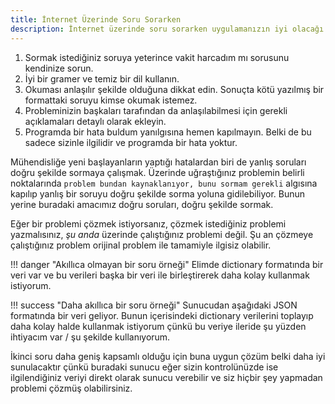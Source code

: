 ```yaml
---
title: İnternet Üzerinde Soru Sorarken
description: İnternet üzerinde soru sorarken uygulamanızın iyi olacağı noktalar.
---
```


1. Sormak istediğiniz soruya yeterince vakit harcadım mı sorusunu kendinize sorun.
2. İyi bir gramer ve temiz bir dil kullanın.
3. Okuması anlaşılır şekilde olduğuna dikkat edin. Sonuçta kötü yazılmış bir formattaki soruyu kimse
  okumak istemez.
4. Probleminizin başkaları tarafından da anlaşılabilmesi için gerekli açıklamaları detaylı olarak
   ekleyin.
5. Programda bir hata buldum yanılgısına hemen kapılmayın. Belki de bu sadece sizinle ilgilidir ve
  programda bir hata yoktur.

Mühendisliğe yeni başlayanların yaptığı hatalardan biri de yanlış soruları doğru şekilde sormaya
çalışmak. Üzerinde uğraştığınız problemin belirli noktalarında `problem bundan kaynaklanıyor, bunu
sormam gerekli` algısına kapılıp yanlış bir soruyu doğru şekilde sorma yoluna gidilebiliyor. Bunun
yerine buradaki amacımız doğru soruları, doğru şekilde sormak.

Eğer bir problemi çözmek istiyorsanız, çözmek istediğiniz problemi yazmalısınız, *şu anda* üzerinde
çalıştığınız problemi değil. Şu an çözmeye çalıştığınız problem orijinal problem ile tamamiyle
ilgisiz olabilir.

!!! danger "Akıllıca olmayan bir soru örneği"
    Elimde dictionary formatında bir veri var ve bu verileri başka bir veri ile birleştirerek daha kolay kullanmak istiyorum.

!!! success "Daha akıllıca bir soru örneği"
    Sunucudan aşağıdaki JSON formatında bir veri geliyor. Bunun içerisindeki dictionary verilerini toplayıp daha kolay halde kullanmak istiyorum çünkü bu veriye ileride şu yüzden ihtiyacım var / şu şekilde kullanıyorum.

İkinci soru daha geniş kapsamlı olduğu için buna uygun çözüm belki daha iyi sunulacaktır çünkü buradaki sunucu eğer sizin kontrolünüzde ise ilgilendiğiniz veriyi direkt olarak sunucu verebilir ve siz hiçbir şey yapmadan problemi çözmüş olabilirsiniz.
